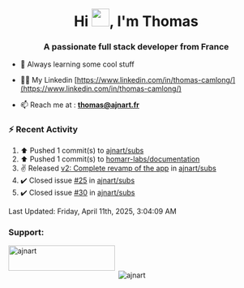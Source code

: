 <h1 align="center">Hi <img height="35px" src="https://raw.githubusercontent.com/MartinHeinz/MartinHeinz/master/wave.gif" width="35px"/>, I'm Thomas</h1>
<h3 align="center">A passionate full stack developer from France</h3>

- 🌱 Always learning some cool stuff 

- 👨‍💻 My Linkedin [https://www.linkedin.com/in/thomas-camlong/](https://www.linkedin.com/in/thomas-camlong/)

- 📫 Reach me at : **thomas@ajnart.fr**

### :zap: Recent Activity

<!--RECENT_ACTIVITY:start-->
1. ⬆️ Pushed 1 commit(s) to [ajnart/subs](https://github.com/ajnart/subs)<br>
2. ⬆️ Pushed 1 commit(s) to [homarr-labs/documentation](https://github.com/homarr-labs/documentation)<br>
3. ✌️ Released [v2: Complete revamp of the app](https://github.com/ajnart/subs/releases/tag/v2.0.0) in [ajnart/subs](https://github.com/ajnart/subs)<br>
4. ✔️ Closed issue [#25](https://github.com/ajnart/subs/issues/25) in [ajnart/subs](https://github.com/ajnart/subs)<br>
5. ✔️ Closed issue [#30](https://github.com/ajnart/subs/issues/30) in [ajnart/subs](https://github.com/ajnart/subs)<br>
<!--RECENT_ACTIVITY:end-->

<!--RECENT_ACTIVITY:last_update-->
Last Updated: Friday, April 11th, 2025, 3:04:09 AM
<!--RECENT_ACTIVITY:last_update_end-->
<h3 align="left">Support:</h3>
<p><a href="https://ko-fi.com/ajnart"> <img align="left" src="https://cdn.ko-fi.com/cdn/kofi3.png?v=3" height="50" width="210" alt="ajnart" /></a></p><br><br>

<p>&nbsp;<img align="center" src="https://github-readme-stats.vercel.app/api?username=ajnart&show_icons=true&theme=tokyonight&locale=en" alt="ajnart" /></p>
